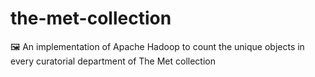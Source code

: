 # the-met-collection
🖼️ An implementation of Apache Hadoop to count the unique objects in every curatorial department of The Met collection
